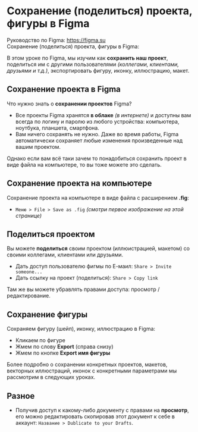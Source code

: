 # Сохранение (поделиться) проекта, фигуры в Figma
Руководство по Figma: https://figma.su<br />
Сохранение (поделиться) проекта, фигуры в Figma: 

В этом уроке по Figma, мы изучим как **сохранить наш проект**, поделиться им с другими пользователями *(коллегами, клиентами, друзьями и т.д.)*, экспортировать фигуру, иконку, иллюстрацию, макет.

## Сохранение проекта в Figma
Что нужно знать о **сохранении проектов** Figma?
* Все проекты Figma хранятся **в облаке** *(в интернете)* и доступны вам всегда по логину и паролю из любого устройства: компьютера, ноутбука, планшета, смартфона.
* Вам ничего сохранять не нужно. Даже во время работы, Figma автоматически сохраняет любые изменения произведенные над вашим проектом.

Однако если вам всё таки зачем то понадобиться сохранить проект в виде файла на компьютере, то вы тоже можете это сделать.

## Сохранение проекта на компьютере
Сохранение проекта на компьютере в виде файла с расширением **.fig**:
* `Меню > File > Save as .fig` *(смотри первое изображение на этой странице)*

## Поделиться проектом
Вы можете **поделиться** своим проектом (иллюистрацией, макетом) со своими коллегами, клиентами или друзьями.

* Дать доступ пользователю фигмы по Е-маил: `Share > Invite someone...`
* Дать ссылку на проект (поделиться): `Share > Copy link`

Там же вы можете убравлять правами доступа: просмотр / редактирование.

## Сохранение фигуры
Сохраняем фигуру (шейп), иконку, иллюстрацию в Figma:
* Кликаем по фигуре
* Жмем по слову **Export** (справа снизу)
* Жмем по кнопке **Export имя фигуры**

Более подробно о сохранении конкретных проектов, макетов, векторных иллюстраций, иконок с конкретными параметрами мы рассмотрим в следующих уроках.

## Разное
* Получив доступ к какому-либо документу с правами на **просмотр**, его можно редактировать скопировав этот документ к себе в аккаунт: `Название > Dublicate to your Drafts`.